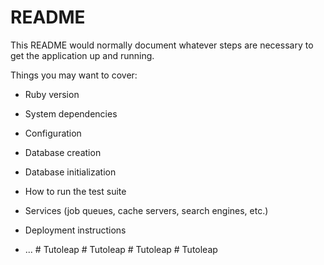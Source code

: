 # README

This README would normally document whatever steps are necessary to get the
application up and running.

Things you may want to cover:

* Ruby version

* System dependencies

* Configuration

* Database creation

* Database initialization

* How to run the test suite

* Services (job queues, cache servers, search engines, etc.)

* Deployment instructions

* ...
#   T u t o l e a p  
 #   T u t o l e a p  
 #   T u t o l e a p  
 # Tutoleap
